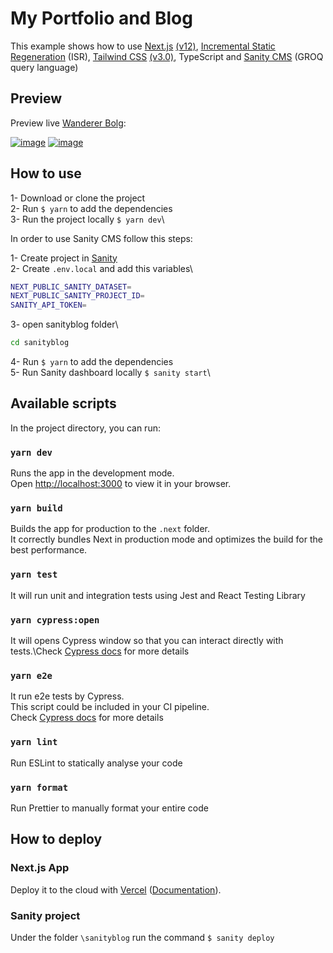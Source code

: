 # My Portfolio and Blog

This example shows how to use [Next.js](https://nextjs.org/) [(v12)](https://nextjs.org/blog/next-12), [Incremental Static Regeneration](https://nextjs.org/docs/basic-features/data-fetching/incremental-static-regeneration) (ISR), [Tailwind CSS](https://tailwindcss.com/) [(v3.0)](https://tailwindcss.com/blog/tailwindcss-v3), TypeScript and [Sanity CMS](https://www.sanity.io/) (GROQ query language)

## Preview

Preview live [Wanderer Bolg](https://www.maleksmida.blog/):

[![image](https://user-images.githubusercontent.com/58492485/235106988-fc3836ff-1bf2-4bd8-a22c-25d2766b2fcf.png)](https://www.maleksmida.vercel.app/)
[![image](https://user-images.githubusercontent.com/58492485/235107232-6995aed2-213c-423e-bac9-a7be6fca2e6d.png)](https://www.maleksmida.vercel.app/)



## How to use

1- Download or clone the project\
2- Run `$ yarn` to add the dependencies\
3- Run the project locally `$ yarn dev`\

In order to use Sanity CMS follow this steps:

1- Create project in [Sanity](https://www.sanity.io/)\
2- Create `.env.local` and add this variables\

```bash
NEXT_PUBLIC_SANITY_DATASET=
NEXT_PUBLIC_SANITY_PROJECT_ID=
SANITY_API_TOKEN=
```

3- open sanityblog folder\

```bash
cd sanityblog
```

4- Run `$ yarn` to add the dependencies\
5- Run Sanity dashboard locally `$ sanity start`\

## Available scripts

In the project directory, you can run:

### `yarn dev`

Runs the app in the development mode.\
Open [http://localhost:3000](http://localhost:3000) to view it in your browser.

### `yarn build`

Builds the app for production to the `.next` folder.\
It correctly bundles Next in production mode and optimizes the build for the best performance.

### `yarn test`

It will run unit and integration tests using Jest and React Testing Library

### `yarn cypress:open`

It will opens Cypress window so that you can interact directly with tests.\Check [Cypress docs](https://docs.cypress.io/guides/guides/command-line#cypress-open) for more details

### `yarn e2e`

It run e2e tests by Cypress.\
This script could be included in your CI pipeline.\
Check [Cypress docs](https://docs.cypress.io/guides/guides/command-line#cypress-run) for more details

### `yarn lint`

Run ESLint to statically analyse your code

### `yarn format`

Run Prettier to manually format your entire code

## How to deploy

### Next.js App

Deploy it to the cloud with [Vercel](https://vercel.com/new?utm_source=github&utm_medium=readme&utm_campaign=next-example) ([Documentation](https://nextjs.org/docs/deployment)).

### Sanity project

Under the folder `\sanityblog` run the command `$ sanity deploy`
